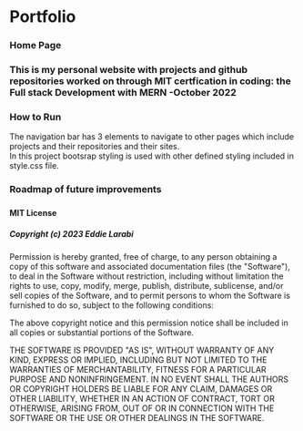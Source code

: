 <!-- @format -->

# Portfolio

<h3>Home Page<h3>
  <p>
  This is my personal website with projects and github repositories  worked on through MIT certfication in coding: the Full stack Development with MERN -October 2022 
  </p>

<h3 class = "text-decoration-underline ">How to Run</h3>
<p>
The navigation bar has 3 elements to navigate to other pages which include projects and their repositories and their sites.<br>
In this project bootsrap styling is used with other defined styling included in style.css file.
</p>

<h3>Roadmap of future improvements<h3>

<h4>MIT License </h4>

<h5> Copyright (c) 2023 Eddie Larabi</h5>
<p>
Permission is hereby granted, free of charge, to any person obtaining a copy
of this software and associated documentation files (the "Software"), to deal
in the Software without restriction, including without limitation the rights
to use, copy, modify, merge, publish, distribute, sublicense, and/or sell
copies of the Software, and to permit persons to whom the Software is
furnished to do so, subject to the following conditions:

The above copyright notice and this permission notice shall be included in all
copies or substantial portions of the Software.

THE SOFTWARE IS PROVIDED "AS IS", WITHOUT WARRANTY OF ANY KIND, EXPRESS OR
IMPLIED, INCLUDING BUT NOT LIMITED TO THE WARRANTIES OF MERCHANTABILITY,
FITNESS FOR A PARTICULAR PURPOSE AND NONINFRINGEMENT. IN NO EVENT SHALL THE
AUTHORS OR COPYRIGHT HOLDERS BE LIABLE FOR ANY CLAIM, DAMAGES OR OTHER
LIABILITY, WHETHER IN AN ACTION OF CONTRACT, TORT OR OTHERWISE, ARISING FROM,
OUT OF OR IN CONNECTION WITH THE SOFTWARE OR THE USE OR OTHER DEALINGS IN THE
SOFTWARE.

</p>
